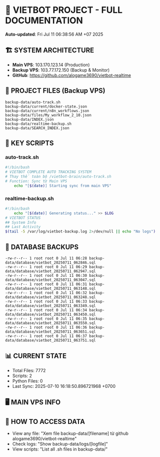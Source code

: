 # 🤖 VIETBOT PROJECT - FULL DOCUMENTATION
**Auto-updated**: Fri Jul 11 06:38:56 AM +07 2025

## 🏗️ SYSTEM ARCHITECTURE
- **Main VPS**: 103.170.123.14 (Production)
- **Backup VPS**: 103.77.172.150 (Backup & Monitor)
- **GitHub**: https://github.com/alogame3690/vietbot-realtime

## 📁 PROJECT FILES (Backup VPS)
```
backup-data/auto-track.sh
backup-data/current/docker-state.json
backup-data/current/n8n_workflows.json
backup-data/files/My_workflow_2_10.json
backup-data/INDEX.json
backup-data/realtime-backup.sh
backup-data/SEARCH_INDEX.json
```

## 🔧 KEY SCRIPTS
### auto-track.sh
```bash
#!/bin/bash
# VIETBOT COMPLETE AUTO TRACKING SYSTEM
# Thay thế toàn bộ /vietbot-brain/auto-track.sh
# Function: Sync từ Main VPS
    echo "[$(date)] Starting sync from main VPS"
```
### realtime-backup.sh
```bash
#!/bin/bash
    echo "[$(date)] Generating status..." >> $LOG
# VIETBOT STATUS
## System Info
## Last Activity
$(tail -5 /var/log/vietbot-backup.log 2>/dev/null || echo "No logs")
```

## 💾 DATABASE BACKUPS
```
-rw-r--r-- 1 root root 0 Jul 11 06:28 backup-data/database/vietbot_20250711_062846.sql
-rw-r--r-- 1 root root 0 Jul 11 06:29 backup-data/database/vietbot_20250711_062947.sql
-rw-r--r-- 1 root root 0 Jul 11 06:30 backup-data/database/vietbot_20250711_063047.sql
-rw-r--r-- 1 root root 0 Jul 11 06:31 backup-data/database/vietbot_20250711_063148.sql
-rw-r--r-- 1 root root 0 Jul 11 06:32 backup-data/database/vietbot_20250711_063248.sql
-rw-r--r-- 1 root root 0 Jul 11 06:33 backup-data/database/vietbot_20250711_063349.sql
-rw-r--r-- 1 root root 0 Jul 11 06:34 backup-data/database/vietbot_20250711_063450.sql
-rw-r--r-- 1 root root 0 Jul 11 06:35 backup-data/database/vietbot_20250711_063550.sql
-rw-r--r-- 1 root root 0 Jul 11 06:36 backup-data/database/vietbot_20250711_063651.sql
-rw-r--r-- 1 root root 0 Jul 11 06:37 backup-data/database/vietbot_20250711_063751.sql
```

## 📊 CURRENT STATE
- Total Files: 7772
- Scripts: 2
- Python Files: 0
- Last Sync: 2025-07-10 16:18:50.896721968 +0700

## 🖥️ MAIN VPS INFO


## 🚨 HOW TO ACCESS DATA
- View any file: "Xem file backup-data/[filename] từ github alogame3690/vietbot-realtime"
- Check logs: "Show backup-data/logs/[logfile]"
- View scripts: "List all .sh files in backup-data/"
